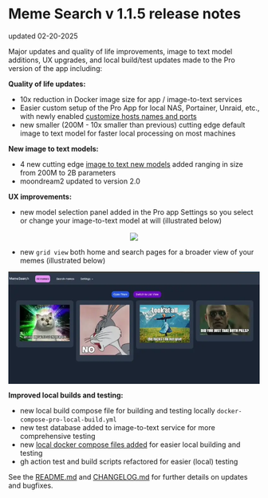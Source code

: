 


# Meme Search v 1.1.5 release notes

updated 02-20-2025

Major updates and quality of life improvements, image to text model additions,  UX upgrades, and local build/test updates made to the Pro version of the app including:

**Quality of life updates:**
- 10x reduction in Docker image size for app / image-to-text services
- Easier custom setup of the Pro App for local NAS, Portainer, Unraid, etc., 
with newly enabled [customize hosts names and ports](https://github.com/neonwatty/meme-search/tree/main?tab=readme-ov-file#custom-hosts-and-ports) 
- new smaller (200M - 10x smaller than previous) cutting edge default image to text model for faster local processing on most machines


**New image to text models:**

- 4 new cutting edge [image to text new models](https://github.com/neonwatty/meme-search?tab=readme-ov-file#features---pro-version) added ranging in size from 200M to 2B parameters
- moondream2 updated to version 2.0

**UX improvements:**
- new model selection panel added in the Pro app Settings so you select or change your image-to-text model at will (illustrated below)

<p align="center">
<img align="center" src="https://github.com/jermwatt/readme_gifs/blob/main/meme-search-model-selection-screen-demo.webp" height="225">
</p>

- new `grid view` both home and search pages for a broader view of your memes (illustrated below)

<p align="center">
<img align="center" src="https://github.com/jermwatt/readme_gifs/blob/main/meme-search-grid-view-medium.webp" height="225">
</p>

**Improved local builds and testing:**

- new local build compose file for building and testing locally `docker-compose-pro-local-build.yml`
- new test database added to image-to-text service for more comprehensive testing
- new [local docker compose files added](https://github.com/neonwatty/meme-search/tree/main?tab=readme-ov-file#building-the-app-locally-with-docker) for easier local building and testing
- gh action test and build scripts refactored for easier (local) testing


See the [README.md](https://github.com/neonwatty/meme-search/blob/main/README.md) and [CHANGELOG.md](https://github.com/neonwatty/meme-search/blob/main/CHANGELOG.md) for further details on updates and bugfixes.
<!--stackedit_data:
eyJoaXN0b3J5IjpbLTIxMzE5MzA3NjMsMTYxMzYzNTEyMCwxOT
I2ODkwOTE2XX0=
-->